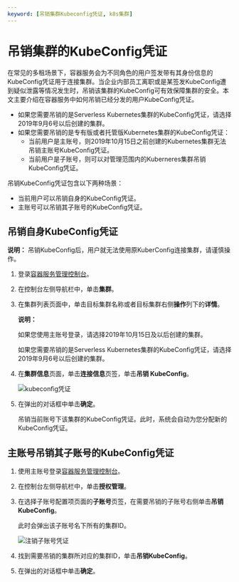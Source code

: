 ```yaml
---
keyword: [吊销集群Kubeconfig凭证, k8s集群]
---
```


# 吊销集群的KubeConfig凭证

在常见的多租场景下，容器服务会为不同角色的用户签发带有其身份信息的KubeConfig凭证用于连接集群。当企业内部员工离职或是某签发KubeConfig遭到疑似泄露等情况发生时，吊销该集群的KubeConfig可有效保障集群的安全。本文主要介绍在容器服务中如何吊销已经分发的用户KubeConfig凭证。

-   如果您需要吊销的是Serverless Kubernetes集群的KubeConfig凭证，请选择2019年9月6号以后创建的集群。
-   如果您需要吊销的是专有版或者托管版Kubernetes集群的KubeConfig凭证：
    -   当前用户是主账号，则2019年10月15日之前创建的Kubernetes集群无法吊销主账号KubeConfig凭证。
    -   当前用户是子账号，则可以对管理范围内的Kuberneres集群吊销KubeConfig凭证。

吊销KubeConfig凭证包含以下两种场景：

-   当前用户可以吊销自身的KubeConfig凭证。
-   主账号可以吊销其子账号的KubeConfig凭证。

## 吊销自身KubeConfig凭证

**说明：** 吊销KubeConfig后，用户就无法使用原KuberConfig连接集群，请谨慎操作。

1.  登录[容器服务管理控制台](https://cs.console.aliyun.com)。

2.  在控制台左侧导航栏中，单击**集群**。

3.  在集群列表页面中，单击目标集群名称或者目标集群右侧**操作**列下的**详情**。

    **说明：**

    如果您使用主账号登录，请选择2019年10月15日及以后创建的集群。

    如果您需要吊销的是Serverless Kubernetes集群的KubeConfig凭证，请选择2019年9月6号以后创建的集群。

4.  在**集群信息**页面，单击**连接信息**页签，单击**吊销 KubeConfig**。

    ![kubeconfig凭证](https://help-static-aliyun-doc.aliyuncs.com/assets/img/zh-CN/1167858261/p66613.png)

5.  在弹出的对话框中单击**确定**。

    吊销当前账号下该集群的KubeConfig凭证。此时，系统会自动为您分配新的KubeConfig凭证。


## 主账号吊销其子账号的KubeConfig凭证

1.  使用主账号登录[容器服务管理控制台](https://cs.console.aliyun.com)。

2.  在控制台左侧导航栏中，单击**授权管理**。

3.  在选择子账号配置项页面的**子账号**页签，在需要吊销的子账号右侧单击**吊销KubeConfig**。

    此时会弹出该子账号名下所有的集群ID。

    ![注销子账号凭证](https://help-static-aliyun-doc.aliyuncs.com/assets/img/zh-CN/2195659951/p66623.png)

4.  找到需要吊销的集群所对应的集群ID，单击**吊销KubeConfig**。

5.  在弹出的对话框中单击**确定**。


